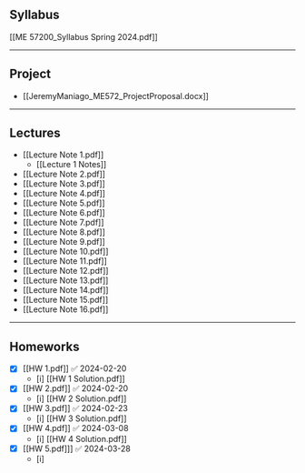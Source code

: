 ## Syllabus
[[ME 57200_Syllabus Spring 2024.pdf]]

---
## Project
- [[JeremyManiago_ME572_ProjectProposal.docx]]

---
## Lectures
- [[Lecture Note 1.pdf]]
	- [[Lecture 1 Notes]]
- [[Lecture Note 2.pdf]]
- [[Lecture Note 3.pdf]]
- [[Lecture Note 4.pdf]]
- [[Lecture Note 5.pdf]]
- [[Lecture Note 6.pdf]]
- [[Lecture Note 7.pdf]]
- [[Lecture Note 8.pdf]]
- [[Lecture Note 9.pdf]]
- [[Lecture Note 10.pdf]]
- [[Lecture Note 11.pdf]]
- [[Lecture Note 12.pdf]]
- [[Lecture Note 13.pdf]]
- [[Lecture Note 14.pdf]]
- [[Lecture Note 15.pdf]]
- [[Lecture Note 16.pdf]]


---
## Homeworks
- [x] [[HW 1.pdf]] ✅ 2024-02-20
	- [i] [[HW 1 Solution.pdf]]
- [x] [[HW 2.pdf]] ✅ 2024-02-20
	- [i] [[HW 2 Solution.pdf]]
- [x] [[HW 3.pdf]] ✅ 2024-02-23
	- [i] [[HW 3 Solution.pdf]]
- [x] [[HW 4.pdf]] ✅ 2024-03-08
	- [i] [[HW 4 Solution.pdf]] 
- [x] [[HW 5.pdf]]] ✅ 2024-03-28
	- [i] 